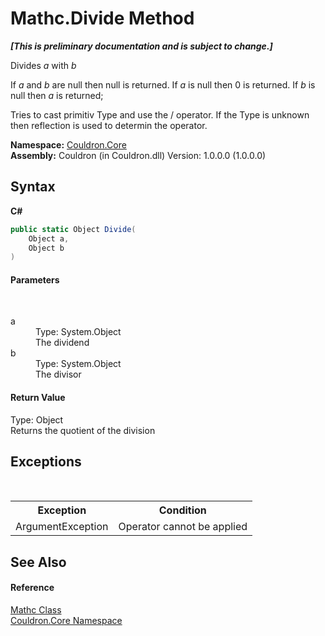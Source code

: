# Mathc.Divide Method 
 _**\[This is preliminary documentation and is subject to change.\]**_

Divides *a* with *b*

 If *a* and *b* are null then null is returned. If *a* is null then 0 is returned. If *b* is null then *a* is returned; 

 Tries to cast primitiv Type and use the / operator. If the Type is unknown then reflection is used to determin the operator.

**Namespace:**&nbsp;<a href="N_Couldron_Core">Couldron.Core</a><br />**Assembly:**&nbsp;Couldron (in Couldron.dll) Version: 1.0.0.0 (1.0.0.0)

## Syntax

**C#**<br />
``` C#
public static Object Divide(
	Object a,
	Object b
)
```


#### Parameters
&nbsp;<dl><dt>a</dt><dd>Type: System.Object<br />The dividend</dd><dt>b</dt><dd>Type: System.Object<br />The divisor</dd></dl>

#### Return Value
Type: Object<br />Returns the quotient of the division

## Exceptions
&nbsp;<table><tr><th>Exception</th><th>Condition</th></tr><tr><td>ArgumentException</td><td>Operator cannot be applied</td></tr></table>

## See Also


#### Reference
<a href="T_Couldron_Core_Mathc">Mathc Class</a><br /><a href="N_Couldron_Core">Couldron.Core Namespace</a><br />